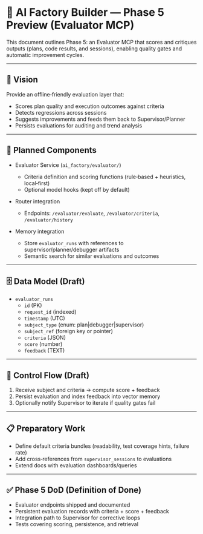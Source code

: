 # 🚀 AI Factory Builder — Phase 5 Preview (Evaluator MCP)

This document outlines Phase 5: an Evaluator MCP that scores and critiques outputs (plans, code results, and sessions), enabling quality gates and automatic improvement cycles.

---

## 🧠 Vision

Provide an offline‑friendly evaluation layer that:

- Scores plan quality and execution outcomes against criteria
- Detects regressions across sessions
- Suggests improvements and feeds them back to Supervisor/Planner
- Persists evaluations for auditing and trend analysis

---

## 🧩 Planned Components

- Evaluator Service (`ai_factory/evaluator/`)
  - Criteria definition and scoring functions (rule‑based + heuristics, local‑first)
  - Optional model hooks (kept off by default)

- Router integration
  - Endpoints: `/evaluator/evaluate`, `/evaluator/criteria`, `/evaluator/history`

- Memory integration
  - Store `evaluator_runs` with references to supervisor/planner/debugger artifacts
  - Semantic search for similar evaluations and outcomes

---

## 🗄️ Data Model (Draft)

- `evaluator_runs`
  - `id` (PK)
  - `request_id` (indexed)
  - `timestamp` (UTC)
  - `subject_type` (enum: plan|debugger|supervisor)
  - `subject_ref` (foreign key or pointer)
  - `criteria` (JSON)
  - `score` (number)
  - `feedback` (TEXT)

---

## 🔗 Control Flow (Draft)

1. Receive subject and criteria → compute score + feedback
2. Persist evaluation and index feedback into vector memory
3. Optionally notify Supervisor to iterate if quality gates fail

---

## 📋 Preparatory Work

- Define default criteria bundles (readability, test coverage hints, failure rate)
- Add cross‑references from `supervisor_sessions` to evaluations
- Extend docs with evaluation dashboards/queries

---

## ✅ Phase 5 DoD (Definition of Done)

- Evaluator endpoints shipped and documented
- Persistent evaluation records with criteria + score + feedback
- Integration path to Supervisor for corrective loops
- Tests covering scoring, persistence, and retrieval
